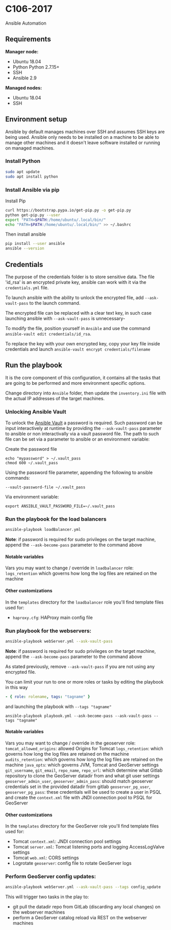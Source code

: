 # C106-2017

Ansible Automation

## Requirements

**Manager node:**

- Ubuntu 18.04
- Python Python 2.7.15+
- SSH
- Ansible 2.9

**Managed nodes:**

- Ubuntu 18.04
- SSH

## Environment setup

Ansible by default manages machines over SSH and assumes SSH keys are being used.
Ansible only needs to be installed on a machine to be able to manage other machines and it doesn't leave software installed or running on managed machines.

### Install Python
```sh
sudo apt update
sudo apt install python
```

### Install Ansible via pip

Install Pip

```sh
curl https://bootstrap.pypa.io/get-pip.py -o get-pip.py
python get-pip.py --user
export "PATH=$PATH:/home/ubuntu/.local/bin/"
echo "PATH=$PATH:/home/ubuntu/.local/bin/" >> ~/.bashrc
```

Then install ansible

```sh
pip install --user ansible
ansible --version
```

## Credentials

The purpose of the credentials folder is to store sensitive data. The file 'id_rsa' is an encrypted private key, ansible can work with it via the `credentials.yml` file.

To launch ansible with the ability to unlock the encrypted file, add `--ask-vault-pass` to the launch command.

The encrypted file can be replaced with a clear text key, in such case launching ansible with `--ask-vault-pass` is unnecessary-

To modify the file, position yourself in `Ansible` and use the command `ansible-vault edit credentials/id_rsa`.

To replace the key with your own encrypted key, copy your key file inside credentials and launch `ansible-vault encrypt credentials/filename`

## Run the playbook

It is the core component of this configuration, it contains all the tasks that are going to be performed and more environment specific options.

Change directory into `Ansible` folder, then update the `inventory.ini` file with the actual IP addresses of the target machines.

### Unlocking Ansible Vault

To unlock the [Ansible Vault](https://docs.ansible.com/ansible/latest/user_guide/vault.html) a password is required. Such password can be input interactively at runtime by providing the `--ask-vault-pass` parameter to ansible or non interactivally via a vault password file. The path to such file can be set via a parameter to ansible or an environment variable:

Create the password file
```
echo "mypassword" > ~/.vault_pass
chmod 600 ~/.vault_pass
```

Using the password file parameter, appending the following to ansible commands:
```
--vault-password-file ~/.vault_pass
```

Via environment variable:
```
export ANSIBLE_VAULT_PASSWORD_FILE=~/.vault_pass
```

### Run the playbook for the load balancers

```bash
ansible-playbook loadBalancer.yml
```

 <strong>Note</strong>: if password is required for sudo privileges on the target machine, append the `--ask-become-pass` parameter to the command above

#### Notable variables
Vars you may want to change / override in `loadbalancer` role:
`logs_retention` which governs how long the log files are retained on the machine

#### Other customizations
In the `templates` directory for the `loadbalancer` role you'll find template files used for:
- `haproxy.cfg`: HAProxy main config file


### Run playbook for the webservers:

```bash
ansible-playbook webServer.yml --ask-vault-pass
```
 <strong>Note</strong>: if password is required for sudo privileges on the target machine, append the `--ask-become-pass` parameter to the command above

As stated previously, remove `--ask-vault-pass` if you are not using any encrypted file.

You can limit your run to one or more roles or tasks by editing the playbook in this way

```yml
- { role: rolename, tags: "tagname" }
```

and launching the playbook with  ```--tags "tagname"```

```shell
ansible-playbook playbook.yml --ask-become-pass --ask-vault-pass --tags "tagname"
```

#### Notable variables
Vars you may want to change / override in the geoserver role:
`tomcat_allowed_origins`: allowed Origins for Tomcat
`logs_retention`: which governs how long the log files are retained on the machine
`audits_retention`: which governs how long the log files are retained on the machine
`java_opts`: which governs JVM, Tomcat and GeoServer settings
`git_username`, `git_email`, `repo_name`, `repo_url`: which determine what Gitlab repository to clone the GeoServer datadir from and what git user settings
`geoserver_admin_user`, `geoserver_admin_pass`: should match geoserver credentials set in the provided datadir from gitlab
`geoserver_pg_user`, `geoserver_pg_pass`: these credentials will be used to create a user in PSQL and create the `context.xml` file with JNDI connection pool to PSQL for GeoServer

#### Other customizations
In the `templates` directory for the GeoServer role you'll find template files used for:
- Tomcat `context.xml`: JNDI connection pool settings
- Tomcat `server.xml`: Tomcat listening ports and logging AccessLogValve settings 
- Tomcat `web.xml`: CORS settings
- Logrotate `geoserver`: config file to rotate GeoServer logs

### Perform GeoServer config updates:
```bash
ansible-playbook webServer.yml --ask-vault-pass --tags config_update

```

This will trigger two tasks in the play to:
- git pull the  datadir repo from GitLab (discarding any local changes) on the webserver machines
- perform a GeoServer catalog reload via REST on the webserver machines
